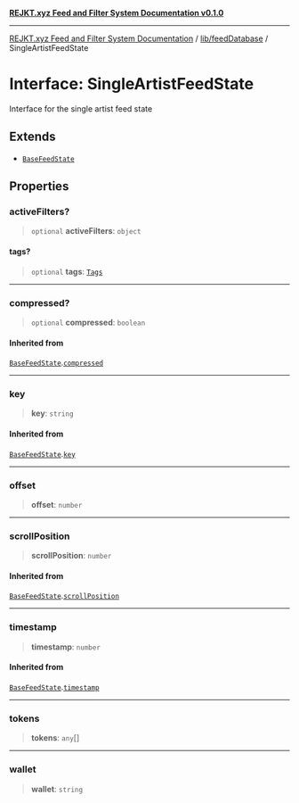 [**REJKT.xyz Feed and Filter System Documentation v0.1.0**](../../../README.md)

***

[REJKT.xyz Feed and Filter System Documentation](../../../modules.md) / [lib/feedDatabase](../README.md) / SingleArtistFeedState

# Interface: SingleArtistFeedState

Interface for the single artist feed state

## Extends

- [`BaseFeedState`](BaseFeedState.md)

## Properties

### activeFilters?

> `optional` **activeFilters**: `object`

#### tags?

> `optional` **tags**: [`Tags`](../../tagData/type-aliases/Tags.md)

***

### compressed?

> `optional` **compressed**: `boolean`

#### Inherited from

[`BaseFeedState`](BaseFeedState.md).[`compressed`](BaseFeedState.md#compressed)

***

### key

> **key**: `string`

#### Inherited from

[`BaseFeedState`](BaseFeedState.md).[`key`](BaseFeedState.md#key)

***

### offset

> **offset**: `number`

***

### scrollPosition

> **scrollPosition**: `number`

#### Inherited from

[`BaseFeedState`](BaseFeedState.md).[`scrollPosition`](BaseFeedState.md#scrollposition)

***

### timestamp

> **timestamp**: `number`

#### Inherited from

[`BaseFeedState`](BaseFeedState.md).[`timestamp`](BaseFeedState.md#timestamp)

***

### tokens

> **tokens**: `any`[]

***

### wallet

> **wallet**: `string`
